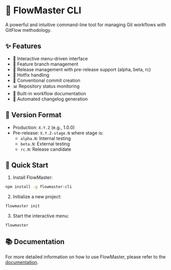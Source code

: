 # 🌊 FlowMaster CLI

A powerful and intuitive command-line tool for managing Git workflows with GitFlow methodology.

## ✨ Features

- 🎯 Interactive menu-driven interface
- 🌿 Feature branch management
- 🚀 Release management with pre-release support (alpha, beta, rc)
- 🔧 Hotfix handling
- 📝 Conventional commit creation
- 📊 Repository status monitoring
- 📘 Built-in workflow documentation
- 🔄 Automated changelog generation

## 🎯 Version Format

- Production: `X.Y.Z` (e.g., 1.0.0)
- Pre-release: `X.Y.Z-stage.N` where stage is:
  - `alpha.N`: Internal testing
  - `beta.N`: External testing
  - `rc.N`: Release candidate

## 🚀 Quick Start

1. Install FlowMaster:

```bash
npm install -g flowmaster-cli
```

2. Initialize a new project:

```bash
flowmaster init
```

3. Start the interactive menu:

```bash
flowmaster
```

## 📚 Documentation

For more detailed information on how to use FlowMaster, please refer to the [documentation](https://flowmaster-cli.readthedocs.io).
